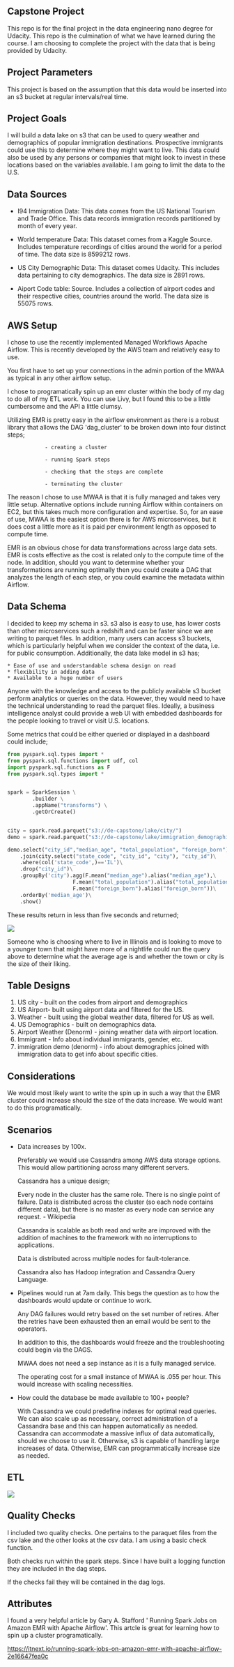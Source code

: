## Capstone Project

  This repo is for the final project in the data engineering nano degree for Udacity. This repo is the culmination of what we have learned during the course. I am choosing to complete the project with the data that is being provided by Udacity.

## Project Parameters

  This project is based on the assumption that this data would be inserted into an s3 bucket at regular intervals/real time.

## Project Goals

  I will build a data lake on s3 that can be used to query weather and demographics of popular immigration destinations. Prospective immigrants could use this to determine where they might want to live. This data could also be used by any persons or companies that might look to invest in these locations based on the variables available. I am going to limit the data to the U.S.

## Data Sources

  * I94 Immigration Data: This data comes from the US National Tourism and Trade Office. This data records immigration records partitioned by month of every year.

  * World temperature Data: This dataset comes from a Kaggle Source. Includes temperature recordings of cities around the world for a period of time. The data size is 8599212 rows.

  * US City Demographic Data: This dataset comes Udacity. This includes data pertaining to city demographics. The data size is 2891 rows.

  * Aiport Code table: Source. Includes a collection of airport codes and their respective cities, countries around the world. The data size is 55075 rows.

## AWS Setup

  I chose to use the recently implemented Managed Workflows Apache Airflow. This is recently developed by the AWS team and relatively easy to use.

  You first have to set up your connections in the admin portion of the MWAA as typical in any other airflow setup.

  I chose to programatically spin up an emr cluster within the body of my dag to do all of my ETL work. You can use Livy, but I found this to be a little cumbersome and the API a little clumsy.

  Utilizing EMR is pretty easy in the airflow environment as there is a robust library that allows the DAG 'dag_cluster' to be broken down into four distinct steps;

                - creating a cluster

                - running Spark steps

                - checking that the steps are complete

                - terminating the cluster

  The reason I chose to use MWAA is that it is fully managed and takes very little setup. Alternative options include running Airflow within containers on EC2, but this takes much more configuration and expertise. So, for an ease of use, MWAA is the easiest option there is for AWS microservices, but it does cost a little more as it is paid per environment length as opposed to compute time.

  EMR is an obvious chose for data transformations across large data sets. EMR is costs effective as the cost is related only to the compute time of the node. In addition, should you want to determine whether your transformations are running optimally then you could create a DAG that analyzes the length of each step, or you could examine the metadata within Airflow.

## Data Schema

  I decided to keep my schema in s3.  s3 also is easy to use, has lower costs than other microservices such a redshift and can be faster since we are writing to parquet files. In addition, many users can access s3 buckets, which is particularly helpful when we consider the context of the data, i.e. for public consumption. Additionally, the data lake model in s3 has;

    * Ease of use and understandable schema design on read
    * flexibility in adding data
    * Available to a huge number of users

 Anyone with the knowledge and access to the publicly available s3 bucket perform analytics or queries on the data. However, they would need to have the technical understanding to read the parquet files. Ideally, a business intelligence analyst could provide a web UI with embedded dashboards for the people looking to travel or visit U.S. locations.

 Some metrics that could be either queried or displayed in a dashboard could include;

```python
from pyspark.sql.types import *
from pyspark.sql.functions import udf, col
import pyspark.sql.functions as F
from pyspark.sql.types import *


spark = SparkSession \
        .builder \
        .appName("transforms") \
        .getOrCreate()


city = spark.read.parquet("s3://de-capstone/lake/city/")
demo = spark.read.parquet("s3://de-capstone/lake/immigration_demographic/")

demo.select("city_id","median_age", "total_population", "foreign_born")\
    .join(city.select("state_code", "city_id", "city"), "city_id")\
    .where(col('state_code',)=='IL')\
    .drop("city_id")\
    .groupBy('city').agg(F.mean("median_age").alias("median_age"),\
                     F.mean("total_population").alias("total_population"),\
                     F.mean("foreign_born").alias("foreign_born"))\
    .orderBy('median_age')\
    .show()
```

These results return in less than five seconds and returned;

![](assets/README-f7bc9c11.png)

Someone who is choosing where to live in Illinois and is looking to move to a younger town that might have more of a nightlife could run the query above to determine what the average age is and whether the town or city is the size of their liking.

## Table Designs

1. US city - built on the codes from airport and demographics
2. US Airport- built using airport data and filtered for the US.
3. Weather - built using the global weather data, filtered for US as well.
4. US Demographics - built on demographics data.
5. Airport Weather (Denorm) - joining weather data with airport location.
6. Immigrant - Info about individual immigrants, gender, etc.
7. immigration demo (denorm) - info about demographics joined with immigration data to get info about specific cities.

## Considerations

  We would most likely want to write the spin up in such a way that the EMR cluster could increase should the size of the data increase. We would want to do this programatically.

## Scenarios

* Data increases by 100x.

  Preferably we would use Cassandra among AWS data storage options. This would allow partitioning across many different servers.

  Cassandra has a unique design;

  Every node in the cluster has the same role. There is no single point of failure. Data is distributed across the cluster (so each node contains different data), but there is no master as every node can service any request. - Wikipedia

  Cassandra is scalable as both read and write are improved with the addition of machines to the framework with no interruptions to applications.

  Data is distributed across multiple nodes for fault-tolerance.

  Cassandra also has Hadoop integration and Cassandra Query Language.

* Pipelines would run at 7am daily. This begs the question as to how the dashboards would update or continue to work.

  Any DAG failures would retry based on the set number of retires. After the retries have been exhausted then an email would be sent to the operators.

  In addition to this, the dashboards would freeze and the troubleshooting could begin via the DAGS.

  MWAA does not need a sep instance as it is a fully managed service.

  The operating cost for a small instance of MWAA is .055 per hour. This would increase with scaling necessities.  

* How could the database be made available to 100+ people?

  With Cassandra we could predefine indexes for optimal read queries.
  We can also scale up as necessary, correct administration of a Cassandra base and this can happen automatically as needed. Cassandra can accommodate a massive influx of data automatically, should we choose to use it. Otherwise, s3 is capable of handling large increases of data. Otherwise, EMR can programmatically increase size as needed.

## ETL

![](assets/README-0b071138.png)

## Quality Checks

  I included two quality checks. One pertains to the paraquet files from the csv lake and the other looks at the csv data. I am using a basic check function.

  Both checks run within the spark steps. Since I have built a logging function they are included in the dag steps.

  If the checks fail they will be contained in the dag logs. 

## Attributes

  I found a very helpful article by Gary A. Stafford ' Running Spark Jobs on Amazon EMR with Apache Airflow'. This artcle is great for learning how to spin up a cluster programatically.

  https://itnext.io/running-spark-jobs-on-amazon-emr-with-apache-airflow-2e16647fea0c

